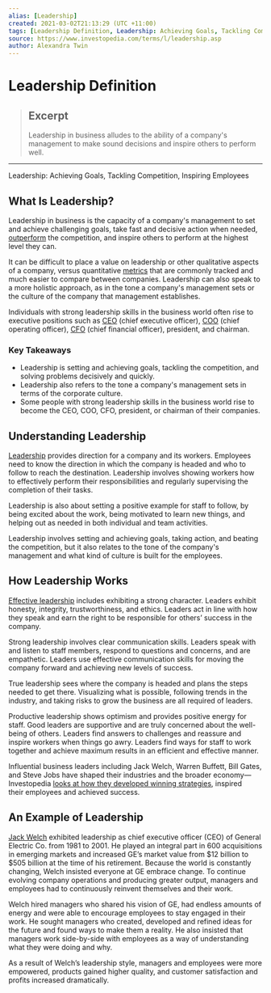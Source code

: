 ```yaml
---
alias: [Leadership]
created: 2021-03-02T21:13:29 (UTC +11:00)
tags: [Leadership Definition, Leadership: Achieving Goals, Tackling Competition, Inspiring Employees]
source: https://www.investopedia.com/terms/l/leadership.asp
author: Alexandra Twin
---
```


# Leadership Definition

> ## Excerpt
> Leadership in business alludes to the ability of a company's management to make sound decisions and inspire others to perform well.

---

Leadership: Achieving Goals, Tackling Competition, Inspiring Employees
## What Is Leadership?

Leadership in business is the capacity of a company's management to set and achieve challenging goals, take fast and decisive action when needed, [outperform](https://www.investopedia.com/terms/o/outperform.asp) the competition, and inspire others to perform at the highest level they can.

It can be difficult to place a value on leadership or other qualitative aspects of a company, versus quantitative [metrics](https://www.investopedia.com/terms/m/metrics.asp) that are commonly tracked and much easier to compare between companies. Leadership can also speak to a more holistic approach, as in the tone a company's management sets or the culture of the company that management establishes.

Individuals with strong leadership skills in the business world often rise to executive positions such as [CEO](https://www.investopedia.com/terms/c/ceo.asp) (chief executive officer), [COO](https://www.investopedia.com/terms/c/coo.asp) (chief operating officer), [CFO](https://www.investopedia.com/ask/answers/what-does-chief-financial-officer-cfo-do/) (chief financial officer), president, and chairman.

### Key Takeaways

-   Leadership is setting and achieving goals, tackling the competition, and solving problems decisively and quickly.
-   Leadership also refers to the tone a company's management sets in terms of the corporate culture.
-   Some people with strong leadership skills in the business world rise to become the CEO, COO, CFO, president, or chairman of their companies.

## Understanding Leadership

[Leadership](https://www.investopedia.com/articles/pf/12/leadership-skils.asp) provides direction for a company and its workers. Employees need to know the direction in which the company is headed and who to follow to reach the destination. Leadership involves showing workers how to effectively perform their responsibilities and regularly supervising the completion of their tasks.

Leadership is also about setting a positive example for staff to follow, by being excited about the work, being motivated to learn new things, and helping out as needed in both individual and team activities.

Leadership involves setting and achieving goals, taking action, and beating the competition, but it also relates to the tone of the company's management and what kind of culture is built for the employees.

## How Leadership Works

[Effective leadership](https://www.investopedia.com/articles/investing/101915/top-10-best-ted-talks-business-leaders.asp) includes exhibiting a strong character. Leaders exhibit honesty, integrity, trustworthiness, and ethics. Leaders act in line with how they speak and earn the right to be responsible for others’ success in the company.

Strong leadership involves clear communication skills. Leaders speak with and listen to staff members, respond to questions and concerns, and are empathetic. Leaders use effective communication skills for moving the company forward and achieving new levels of success.

True leadership sees where the company is headed and plans the steps needed to get there. Visualizing what is possible, following trends in the industry, and taking risks to grow the business are all required of leaders.

Productive leadership shows optimism and provides positive energy for staff. Good leaders are supportive and are truly concerned about the well-being of others. Leaders find answers to challenges and reassure and inspire workers when things go awry. Leaders find ways for staff to work together and achieve maximum results in an efficient and effective manner.

Influential business leaders including Jack Welch, Warren Buffett, Bill Gates, and Steve Jobs have shaped their industries and the broader economy—Investopedia [looks at how they developed winning strategies](https://www.investopedia.com/business-leaders-4689830), inspired their employees and achieved success.

## An Example of Leadership

[Jack Welch](https://www.investopedia.com/terms/j/jack-welch.asp) exhibited leadership as chief executive officer (CEO) of General Electric Co. from 1981 to 2001. He played an integral part in 600 acquisitions in emerging markets and increased GE’s market value from $12 billion to $505 billion at the time of his retirement. Because the world is constantly changing, Welch insisted everyone at GE embrace change. To continue evolving company operations and producing greater output, managers and employees had to continuously reinvent themselves and their work.

Welch hired managers who shared his vision of GE, had endless amounts of energy and were able to encourage employees to stay engaged in their work. He sought managers who created, developed and refined ideas for the future and found ways to make them a reality. He also insisted that managers work side-by-side with employees as a way of understanding what they were doing and why.

As a result of Welch’s leadership style, managers and employees were more empowered, products gained higher quality, and customer satisfaction and profits increased dramatically.
